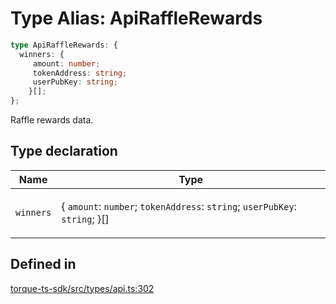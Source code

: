 # Type Alias: ApiRaffleRewards

```ts
type ApiRaffleRewards: {
  winners: {
     amount: number;
     tokenAddress: string;
     userPubKey: string;
    }[];
};
```

Raffle rewards data.

## Type declaration

<table>
<thead>
<tr>
<th>Name</th>
<th>Type</th>
</tr>
</thead>
<tbody>
<tr>
<td>

`winners`

</td>
<td>

\{
  `amount`: `number`;
  `tokenAddress`: `string`;
  `userPubKey`: `string`;
 \}[]

</td>
</tr>
</tbody>
</table>

## Defined in

[torque-ts-sdk/src/types/api.ts:302](https://github.com/torque-labs/torque-ts-sdk/blob/e34efdf278512e8a58bacdba966e9cd90b1db20a/src/types/api.ts#L302)
